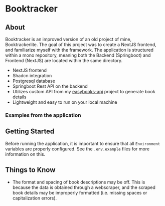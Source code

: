 # Booktracker

## About

Booktracker is an improved version of an old project of mine, Booktrackerlite.  The goal of this project was to create a NextJS frontend, and familiarize myself with the framework.  The application is structured within a mono repository, meaning both the Backend (Springboot) and Frontend (NextJS) are located within the same directory.

- NextJS frontend
- Shadcn integration
- Postgresql database
- Springboot Rest API on the backend
- Utilizes custom API from my [easybooks-api](https://github.com/hfish063/easybooks-api) project to generate book details
- Lightweight and easy to run on your local machine

### Examples from the application

## Getting Started

Before running the application, it is important to ensure that all `Environment` variables are properly configured.  See the `.env.example` files for more information on this.

## Things to Know

- The format and spacing of book descriptions may be off.  This is because the data is obtained through a webscraper, and the scraped book details may be improperly formatted (i.e. missing spaces or capitalization errors).
